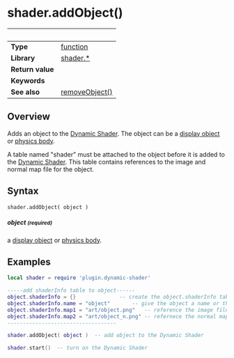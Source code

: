 # shader.addObject()

|                      | &nbsp; 
| -------------------- | ---------------------------------------------------------------
| __Type__             | [function](http://docs.coronalabs.com/api/type/Function.html)
| __Library__          | [shader.*](README.md)
| __Return value__     | 
| __Keywords__         | 
| __See also__         | [removeObject()](removeObject.markdown)


## Overview

Adds an object to the [Dynamic Shader](README.md).
The object can be a [display object](https://docs.coronalabs.com/api/type/DisplayObject/index.html) or [physics body](https://docs.coronalabs.com/guide/physics/physicsBodies/index.html).

A table named "shader" must be attached to the object before it is added to the [Dynamic Shader](README.md).  This table contains references to the image and normal map file for the object.

## Syntax

	shader.addObject( object )


##### object <small>(required)</small>
a [display object](https://docs.coronalabs.com/api/type/DisplayObject/index.html) or [physics body](https://docs.coronalabs.com/guide/physics/physicsBodies/index.html).

## Examples

``````lua
local shader = require 'plugin.dynamic-shader'

-----add shaderInfo table to object------
object.shaderInfo = {}  		    -- create the object.shaderInfo table
object.shaderInfo.name = "object" 	    -- give the object a name or the shader will assign one
object.shaderInfo.map1 = "art/object.png"   -- reference the image file
object.shaderInfo.map2 = "art/object_n.png" -- refernece the normal map file
-----------------------------------

shader.addObject( object )  -- add object to the Dynamic Shader

shader.start()  -- turn on the Dynamic Shader
``````
